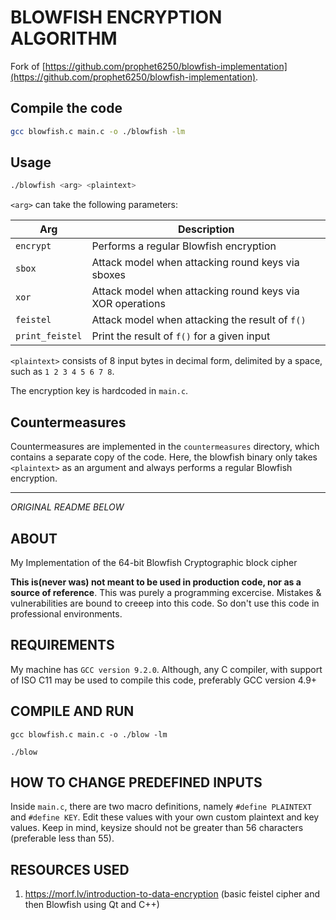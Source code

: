 # BLOWFISH ENCRYPTION ALGORITHM

Fork of [https://github.com/prophet6250/blowfish-implementation](https://github.com/prophet6250/blowfish-implementation).

## Compile the code

```sh
gcc blowfish.c main.c -o ./blowfish -lm
```

## Usage

```sh
./blowfish <arg> <plaintext>
```

`<arg>` can take the following parameters:

| Arg | Description |
| --- | --- |
| `encrypt` | Performs a regular Blowfish encryption |
| `sbox` | Attack model when attacking round keys via sboxes |
| `xor` | Attack model when attacking round keys via XOR operations |
| `feistel` | Attack model when attacking the result of `f()` |
| `print_feistel` | Print the result of `f()` for a given input |

`<plaintext>` consists of 8 input bytes in decimal form, delimited by a space, such as `1 2 3 4 5 6 7 8`.

The encryption key is hardcoded in `main.c`.

## Countermeasures

Countermeasures are implemented in the `countermeasures` directory, which contains a separate copy of the code.
Here, the blowfish binary only takes `<plaintext>` as an argument and always performs a regular Blowfish encryption.

---

*ORIGINAL README BELOW*


## ABOUT
My Implementation of the 64-bit Blowfish Cryptographic block cipher

**This is(never was) not meant to be used in production code, nor as a source of reference**. 
This was purely a programming excercise. Mistakes & vulnerabilities are bound to creeep into this code. 
So don't use this code in professional environments.

## REQUIREMENTS
My machine has `GCC version 9.2.0`. Although, any C compiler, with support of ISO C11 may be used 
to compile this code, preferably GCC version 4.9+

## COMPILE AND RUN
`gcc blowfish.c main.c -o ./blow -lm`

`./blow`

## HOW TO CHANGE PREDEFINED INPUTS
Inside `main.c`, there are two macro definitions, namely `#define PLAINTEXT` and `#define KEY`. 
Edit these values with your own custom plaintext and key values. Keep in mind, keysize should not 
be greater than 56 characters (preferable less than 55).

## RESOURCES USED
1. https://morf.lv/introduction-to-data-encryption (basic feistel cipher and then Blowfish using Qt and C++)
